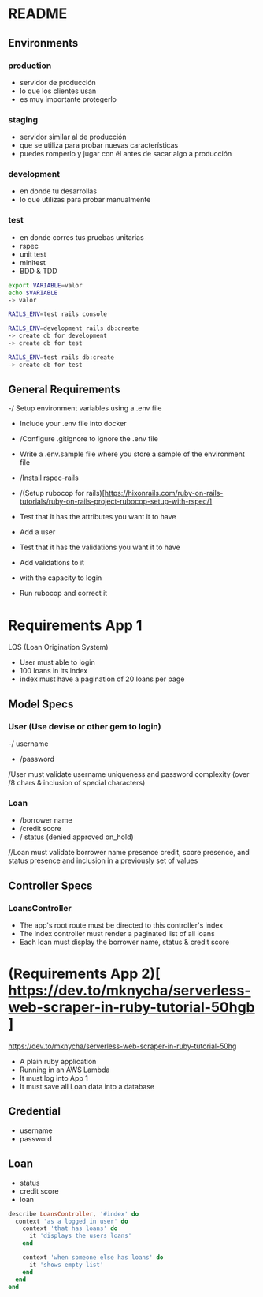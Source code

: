 # README

## Environments

### production
  - servidor de producción
  - lo que los clientes usan
  - es muy importante protegerlo

### staging
  - servidor similar al de producción
  - que se utiliza para probar nuevas características
  - puedes romperlo y jugar con él antes de sacar algo a producción

### development
  - en donde tu desarrollas
  - lo que utilizas para probar manualmente

### test
  - en donde corres tus pruebas unitarias
  - rspec
  - unit test
  - minitest
  - BDD & TDD


```bash
export VARIABLE=valor
echo $VARIABLE
-> valor

RAILS_ENV=test rails console
```

```bash
RAILS_ENV=development rails db:create
-> create db for development
-> create db for test

RAILS_ENV=test rails db:create
-> create db for test
```

## General Requirements

-/ Setup environment variables using a .env file
- Include your .env file into docker
- /Configure .gitignore to ignore the .env file
- Write a .env.sample file where you store a sample of the environment file
- /Install rspec-rails
- /(Setup rubocop for rails)[https://hixonrails.com/ruby-on-rails-tutorials/ruby-on-rails-project-rubocop-setup-with-rspec/]

- Test that it has the attributes you want it to have
- Add a user
- Test that it has the validations you want it to have
- Add validations to it
- with the capacity to login
- Run rubocop and correct it

# Requirements App 1

LOS (Loan Origination System)

- User must able to login
- 100 loans in its index
- index must have a pagination of 20 loans per page

## Model Specs

### User (Use devise or other gem to login)
  -/ username 
  - /password

/User must validate username uniqueness and password complexity (over /8 chars & inclusion of special characters)

### Loan
  - /borrower name
  - /credit score
  - / status (denied approved on_hold)

//Loan must validate borrower name presence credit, score presence, and status presence and inclusion in a previously set of values

## Controller Specs

### LoansController

  - The app's root route must be directed to this controller's index
  - The index controller must render a paginated list of all loans
  - Each loan must display the borrower name, status & credit score

# (Requirements App 2)[ https://dev.to/mknycha/serverless-web-scraper-in-ruby-tutorial-50hgb ]

https://dev.to/mknycha/serverless-web-scraper-in-ruby-tutorial-50hg

- A plain ruby application
- Running in an AWS Lambda
- It must log into App 1
- It must save all Loan data into a database

## Credential
  - username
  - password

## Loan
  - status
  - credit score
  - loan

```ruby
describe LoansController, '#index' do
  context 'as a logged in user' do
    context 'that has loans' do
      it 'displays the users loans'
    end

    context 'when someone else has loans' do
      it 'shows empty list'
    end
  end
end
```

